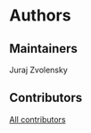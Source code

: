 # Authors

## Maintainers

Juraj Zvolensky

## Contributors

[All contributors](https://github.com/interTwin-eu/REPOSITORY/graphs/contributors)
